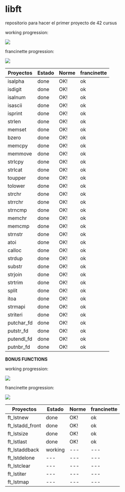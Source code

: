 # libft
repositorio para hacer el primer proyecto de 42 cursus

working progression:

![](https://geps.dev/progress/100)

francinette progression:

![](https://geps.dev/progress/100)

| Proyectos | Estado | Norme | francinette |
| ---       | ---    | --- | --- |
| isalpha | done | OK! | ok |
| isdigit | done | OK! | ok |
| isalnum | done | OK! | ok |
| isascii | done | OK! | ok |
| isprint | done | OK! | ok |
| strlen | done | OK! | ok |
| memset | done | OK! | ok |
| bzero | done | OK! | ok |
| memcpy | done | OK! | ok |
| memmove | done | OK! | ok |
| strlcpy | done | OK! | ok |
| strlcat | done | OK! | ok |
| toupper | done | OK! | ok |
| tolower | done | OK! | ok |
| strchr | done | OK! | ok |
| strrchr | done | OK! | ok |
| strncmp | done | OK! | ok |
| memchr | done | OK! | ok |
| memcmp | done | OK! | ok |
| strnstr | done | OK! | ok |
| atoi | done | OK! | ok |
| calloc | done | OK! | ok |
| strdup | done | OK! | ok |
| substr | done | OK! | ok |
| strjoin | done | OK! | ok |
| strtrim | done | OK! | ok |
| split | done | OK! | ok |
| itoa | done | OK! | ok |
| strmapi | done | OK! | ok |
| striteri | done | OK! | ok |
| putchar_fd | done | OK! | ok |
| putstr_fd | done | OK! | ok |
| putendl_fd | done | OK! | ok |
| putnbr_fd | done | OK! | ok |

**BONUS FUNCTIONS**	

working progression:

![](https://geps.dev/progress/33)

francinette progression:

![](https://geps.dev/progress/33)

| Proyectos | Estado | Norme | francinette |
| ---       | ---    | --- | --- |
| ft_lstnew | done | OK! | ok |
| ft_lstadd_front | done | OK! | ok |
| ft_lstsize | done | OK! | ok |
| ft_lstlast | done | OK! | ok |
| ft_lstaddback | working | --- | --- |
| ft_lstdelone | --- | --- | --- |
| ft_lstclear | --- | --- | --- |
| ft_lstiter | --- | --- | --- |
| ft_lstmap | --- | --- | --- |